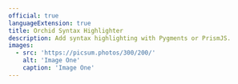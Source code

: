 ```yaml
---
official: true
languageExtension: true
title: Orchid Syntax Highlighter
description: Add syntax highlighting with Pygments or PrismJS.
images:
  - src: 'https://picsum.photos/300/200/'
    alt: 'Image One'
    caption: 'Image One'
---
```

